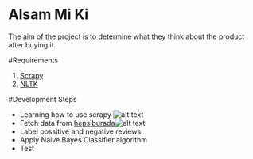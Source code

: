 # Alsam Mi Ki
The aim of the project is to determine what they think about the product after buying it.

#Requirements
1. [Scrapy](http://www.scrapy.org)
2. [NLTK](http://www.nltk.org)

#Development Steps
* Learning how to use scrapy ![alt text](http://boetrading.com/wp-content/themes/binaryoptions-child/images/tick_01.png)
* Fetch data from [hepsiburada](http://www.hepsiburada.com)![alt text](http://boetrading.com/wp-content/themes/binaryoptions-child/images/tick_01.png)
* Label possitive and negative reviews
* Apply Naive Bayes Classifier algorithm
* Test
